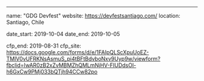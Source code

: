 ---
name: "GDG Devfest"
website: https://devfestsantiago.com/
location: Santiago, Chile

date_start: 2019-10-04
date_end:   2019-10-05

cfp_end:   2019-08-31
cfp_site: https://docs.google.com/forms/d/e/1FAIpQLScXpuUoEZ-TMlV0vUFRKNsAsmuS_pi4tBFtBdvboNxv9Uyp9w/viewform?fbclid=IwAR0zB2xZvMBMZhQMLmNjHV-FIUDdsOl-h6GxCw9PMj033bQTjh94CCw82po
